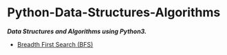 # Python-Data-Structures-Algorithms

***Data Structures and Algorithms using Python3.***

- [Breadth First Search (BFS)](https://github.com/jitendrabhamare/Python-Data-Structures-Algorithms/blob/master/BFS.py)
